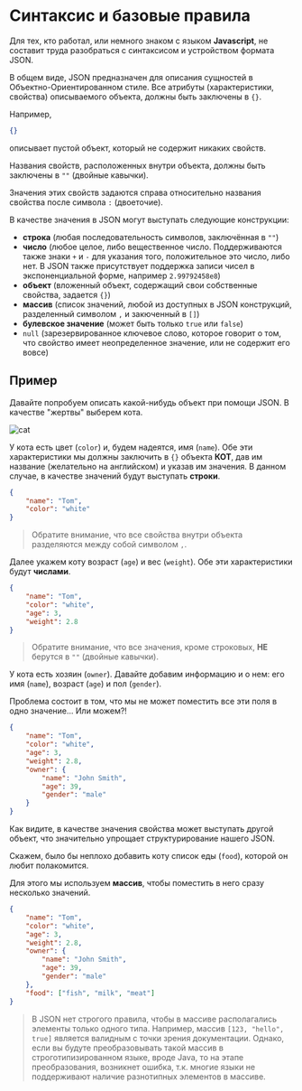 # Синтаксис и базовые правила

Для тех, кто работал, или немного знаком с языком **Javascript**, не составит труда разобраться с синтаксисом и устройством формата JSON.

<!-- br: -->

В общем виде, JSON предназначен для описания сущностей в Объектно-Ориентированном стиле.
Все атрибуты (характеристики, свойства) описываемого объекта, должны быть заключены в `{}`.

Например,

```json
{}
```

описывает пустой объект, который не содержит никаких свойств.

Названия свойств, расположенных внутри объекта, должны быть заключены в `""` (двойные кавычки).

Значения этих свойств задаются справа относительно названия свойства после символа `:` (двоеточие).

В качестве значения в JSON могут выступать следующие конструкции:
- **строка** (любая последовательность символов, заключённая в `""`)
- **число** (любое целое, либо вещественное число. Поддерживаются также знаки `+` и `-` для указания того, положительное это число, либо нет. В JSON также присутствует поддержка записи чисел в экспоненциальной форме, например `2.99792458e8`)
- **объект** (вложенный объект, содержащий свои собственные свойства, задается `{}`)
- **массив** (список значений, любой из доступных в JSON конструкций, разделенный символом `,` и закюченный в `[]`)
- **булевское значение** (может быть только `true` или `false`)
- `null` (зарезервированное ключевое слово, которое говорит о том, что свойство имеет неопределенное значение, или не содержит его вовсе)

<!-- br: -->

## Пример

Давайте попробуем описать какой-нибудь объект при помощи JSON. В качестве "жертвы" выберем кота.

![cat](https://imagesvc.meredithcorp.io/v3/jumpstartpure/image?url=https://cf-images.us-east-1.prod.boltdns.net/v1/static/6157254766001/0779af9a-12bb-4893-aaa8-e82f7048e2e0/48de5193-4610-4378-92a1-23aba74bf1b0/1280x720/match/image.jpg&w=1280&h=720&q=90&c=cc)

<!-- br: -->

У кота есть цвет (`color`) и, будем надеятся, имя (`name`). Обе эти характеристики мы должны заключить в `{}` объекта **КОТ**, дав им название (желательно на английском) и указав им значения. В данном случае, в качестве значений будут выступать **строки**.

```json
{
    "name": "Tom",
    "color": "white"
}
```

> Обратите внимание, что все свойства внутри объекта разделяются между собой символом `,`.

<!-- br: -->

Далее укажем коту возраст (`age`) и вес (`weight`). Обе эти характеристики будут **числами**.

```json
{
    "name": "Tom",
    "color": "white",
    "age": 3,
    "weight": 2.8
}
```

> Обратите внимание, что все значения, кроме строковых, **НЕ** берутся в `""` (двойные кавычки).

<!-- br: -->

У кота есть хозяин (`owner`). Давайте добавим информацию и о нем: его имя (`name`), возраст (`age`) и пол (`gender`).

Проблема состоит в том, что мы не может поместить все эти поля в одно значение... Или можем?!

```json
{
    "name": "Tom",
    "color": "white",
    "age": 3,
    "weight": 2.8,
    "owner": {
        "name": "John Smith",
        "age": 39,
        "gender": "male"
    }
}
```

Как видите, в качестве значения свойства может выступать другой объект, что значительно упрощает структурирование нашего JSON.

<!-- br: -->

Скажем, было бы неплохо добавить коту список еды (`food`), которой он любит полакомится.

Для этого мы используем **массив**, чтобы поместить в него сразу несколько значений.

```json
{
    "name": "Tom",
    "color": "white",
    "age": 3,
    "weight": 2.8,
    "owner": {
        "name": "John Smith",
        "age": 39,
        "gender": "male"
    },
    "food": ["fish", "milk", "meat"]
}
```

> В JSON нет строгого правила, чтобы в массиве располагались элементы только одного типа. Например, массив `[123, "hello", true]` является валидным с точки зрения документации. Однако, если вы будуте преобразовывать такой массив в строготипизированном языке, вроде Java, то на этапе преобразования, возникнет ошибка, т.к. многие языки не поддерживают наличие разнотипных элементов в массиве.

<!-- br: -->



<!-- author:[
    {
	    "name":   "Artsem Hutarau",
	    "link":   "https://github.com/MonkeyBuisness",
	    "avatar": "https://github.com/MonkeyBuisness/alphabet/raw/master/.github/assets/me.jpg",
	    "about":  "Go developer, IT teacher"
    }
] -->
